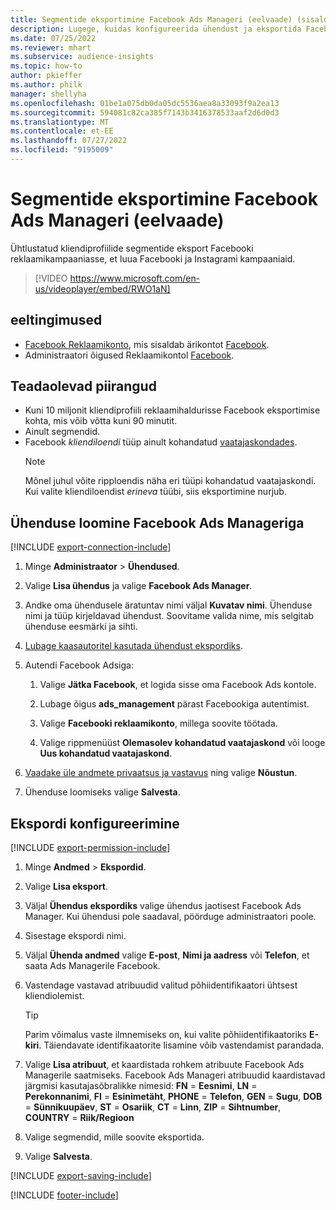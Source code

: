 ```yaml
---
title: Segmentide eksportimine Facebook Ads Manageri (eelvaade) (sisaldab videot)
description: Lugege, kuidas konfigureerida ühendust ja eksportida Facebook Ads Manageri.
ms.date: 07/25/2022
ms.reviewer: mhart
ms.subservice: audience-insights
ms.topic: how-to
author: pkieffer
ms.author: philk
manager: shellyha
ms.openlocfilehash: 01be1a075db0da05dc5536aea8a33093f9a2ea13
ms.sourcegitcommit: 594081c82ca385f7143b3416378533aaf2d6d0d3
ms.translationtype: MT
ms.contentlocale: et-EE
ms.lasthandoff: 07/27/2022
ms.locfileid: "9195009"
---
```

# <a name="export-segments-to-facebook-ads-manager-preview"></a>Segmentide eksportimine Facebook Ads Manageri (eelvaade)

Ühtlustatud kliendiprofiilide segmentide eksport Facebooki reklaamikampaaniasse, et luua Facebooki ja Instagrami kampaaniaid.

> [!VIDEO https://www.microsoft.com/en-us/videoplayer/embed/RWO1aN]

## <a name="prerequisites"></a>eeltingimused

- [Facebook Reklaamikonto](https://www.facebook.com/business/learn/lessons/step-by-step-ads-manager-account), mis sisaldab ärikontot [Facebook](https://business.facebook.com/).
- Administraatori õigused Reklaamikontol [Facebook](https://www.facebook.com/business/learn/lessons/step-by-step-ads-manager-account).

## <a name="known-limitations"></a>Teadaolevad piirangud

- Kuni 10 miljonit kliendiprofiili reklaamihaldurisse Facebook eksportimise kohta, mis võib võtta kuni 90 minutit.
- Ainult segmendid.
- Facebook *kliendiloendi* tüüp ainult kohandatud [vaatajaskondades](https://www.facebook.com/business/help/744354708981227?id=2469097953376494).
  > [!NOTE]
  > Mõnel juhul võite ripploendis näha eri tüüpi kohandatud vaatajaskondi. Kui valite kliendiloendist *erineva* tüübi, siis eksportimine nurjub.

## <a name="set-up-connection-to-facebook-ads-manager"></a>Ühenduse loomine Facebook Ads Manageriga

[!INCLUDE [export-connection-include](includes/export-connection-admn.md)]

1. Minge **Administraator** > **Ühendused**.

1. Valige **Lisa ühendus** ja valige **Facebook Ads Manager**.

1. Andke oma ühendusele äratuntav nimi väljal **Kuvatav nimi**. Ühenduse nimi ja tüüp kirjeldavad ühendust. Soovitame valida nime, mis selgitab ühenduse eesmärki ja sihti.

1. [Lubage kaasautoritel kasutada ühendust ekspordiks](connections.md#allow-contributors-to-use-a-connection-for-exports).

1. Autendi Facebook Adsiga:

   1. Valige **Jätka Facebook**, et logida sisse oma Facebook Ads kontole.

   1. Lubage õigus **ads_management** pärast Facebookiga autentimist.

   1. Valige **Facebooki reklaamikonto**, millega soovite töötada.

   1. Valige rippmenüüst **Olemasolev kohandatud vaatajaskond** või looge **Uus kohandatud vaatajaskond**.

1. [Vaadake üle andmete privaatsus ja vastavus](connections.md#data-privacy-and-compliance) ning valige **Nõustun**.

1. Ühenduse loomiseks valige **Salvesta**.

## <a name="configure-an-export"></a>Ekspordi konfigureerimine

[!INCLUDE [export-permission-include](includes/export-permission.md)]

1. Minge **Andmed** > **Ekspordid**.

1. Valige **Lisa eksport**.

1. Väljal **Ühendus ekspordiks** valige ühendus jaotisest Facebook Ads Manager. Kui ühendusi pole saadaval, pöörduge administraatori poole.

1. Sisestage ekspordi nimi.

1. Väljal **Ühenda andmed** valige **E-post**, **Nimi ja aadress** või **Telefon**, et saata Ads Managerile Facebook.

1. Vastendage vastavad atribuudid valitud põhiidentifikaatori ühtsest kliendiolemist.
   > [!TIP]
   > Parim võimalus vaste ilmnemiseks on, kui valite põhiidentifikaatoriks **E-kiri**. Täiendavate identifikaatorite lisamine võib vastendamist parandada.

1. Valige **Lisa atribuut**, et kaardistada rohkem atribuute Facebook Ads Managerile saatmiseks. Facebook Ads Manageri atribuudid kaardistavad järgmisi kasutajasõbralikke nimesid: **FN** = **Eesnimi**, **LN** = **Perekonnanimi**, **FI** = **Esinimetäht**, **PHONE** = **Telefon**, **GEN** = **Sugu**, **DOB** = **Sünnikuupäev**, **ST** = **Osariik**, **CT** = **Linn**, **ZIP** = **Sihtnumber**, **COUNTRY** = **Riik/Regioon**

1. Valige segmendid, mille soovite eksportida.

1. Valige **Salvesta**.

[!INCLUDE [export-saving-include](includes/export-saving.md)]

[!INCLUDE [footer-include](includes/footer-banner.md)]
